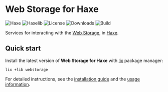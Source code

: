 # Web Storage for Haxe
![Haxe](https://badgen.net/badge/haxe/%3E%3D4.2.0/green) ![Haxelib](https://badgen.net/haxelib/v/webstorage) ![License](https://badgen.net/badge/license/MIT/blue) ![Downloads](https://badgen.net/haxelib/d/webstorage) ![Build](https://badgen.net/github/checks/cedx/webstorage.hx/main)

Services for interacting with the [Web Storage](https://developer.mozilla.org/en-US/docs/Web/API/Storage), in [Haxe](https://haxe.org).

## Quick start
Install the latest version of **Web Storage for Haxe** with [lix](https://github.com/lix-pm/lix.client) package manager:

```shell
lix +lib webstorage
```

For detailed instructions, see the [installation guide](installation.md) and the [usage information](usage/api.md).
